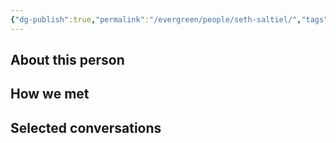 ```yaml
---
{"dg-publish":true,"permalink":"/evergreen/people/seth-saltiel/","tags":["people"]}
---
```


## About this person


## How we met


## Selected conversations
